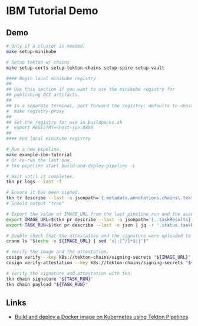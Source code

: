 # IBM Tutorial Demo

## Demo

```bash
# Only if a cluster is needed.
make setup-minikube

# Setup tekton w/ chains
make setup-certs setup-tekton-chains setup-spire setup-vault

#### Begin local minikube registry
##
## Use this section if you want to use the minikube registry for
## publishing OCI artifacts.
##
## In a separate terminal, port forward the registry: defaults to <host-ip>:8888
#  make registry-proxy
##
## Set the registry for use in buildpacks.sh
#  export REGISTRY=<host-ip>:8888
##
#### End local minikube registry

# Run a new pipeline.
make example-ibm-tutorial
# Or re-run the last one.
# tkn pipeline start build-and-deploy-pipeline -L

# Wait until it completes.
tkn pr logs --last -f

# Ensure it has been signed.
tkn tr describe --last -o jsonpath='{.metadata.annotations.chains\.tekton\.dev/signed}'
# Should output "true"

# Export the value of IMAGE_URL from the last pipeline run and the associated taskrun name:
export IMAGE_URL=$(tkn pr describe --last -o jsonpath='{..taskResults}' | jq -r '.[] | select(.name | match("IMAGE_URL$")) | .value')
export TASK_RUN=$(tkn pr describe --last -o json | jq -r '.status.taskRuns | keys[] as $k | {"k": $k, "v": .[$k]} | select(.v.status.taskResults[]?.name | match("IMAGE_URL$")) | .k')

# Double check that the attestation and the signature were uploaded to the OCI.
crane ls "$(echo -n ${IMAGE_URL} | sed 's|:[^/]*$||')"

# Verify the image and the attestation.
cosign verify --key k8s://tekton-chains/signing-secrets "${IMAGE_URL}"
cosign verify-attestation --key k8s://tekton-chains/signing-secrets "${IMAGE_URL}"

# Verify the signature and attestation with tkn.
tkn chain signature "${TASK_RUN}"
tkn chain payload "${TASK_RUN}"
```

## Links

- [Build and deploy a Docker image on Kubernetes using Tekton Pipelines](https://developer.ibm.com/devpractices/devops/tutorials/build-and-deploy-a-docker-image-on-kubernetes-using-tekton-pipelines/#create-a-task-to-clone-the-git-repository)
